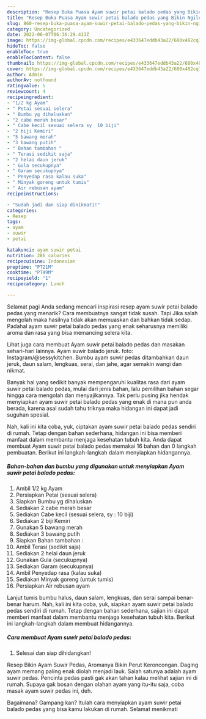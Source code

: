 ```yaml
---
description: "Resep Buka Puasa Ayam suwir petai balado pedas yang Bikin Ngiler"
title: "Resep Buka Puasa Ayam suwir petai balado pedas yang Bikin Ngiler"
slug: 860-resep-buka-puasa-ayam-suwir-petai-balado-pedas-yang-bikin-ngiler
category: Uncategorized
date: 2022-06-07T06:36:29.413Z
image: https://img-global.cpcdn.com/recipes/e433647eddb43a22/680x482cq70/ayam-suwir-petai-balado-pedas-foto-resep-utama.jpg
hideToc: false
enableToc: true
enableTocContent: false
thumbnail: https://img-global.cpcdn.com/recipes/e433647eddb43a22/680x482cq70/ayam-suwir-petai-balado-pedas-foto-resep-utama.jpg
cover: https://img-global.cpcdn.com/recipes/e433647eddb43a22/680x482cq70/ayam-suwir-petai-balado-pedas-foto-resep-utama.jpg
author: Admin
authorAv: notfound
ratingvalue: 5
reviewcount: 4
recipeingredient:
- "1/2 kg Ayam"
- " Petai sesuai selera"
- " Bumbu yg dihaluskan"
- "2 cabe merah besar"
- " Cabe kecil sesuai selera sy  10 biji"
- "2 biji Kemiri"
- "5 bawang merah"
- "3 bawang putih"
- " Bahan tambahan "
- " Terasi sedikit saja"
- "2 helai daun jeruk"
- " Gula secukupnya"
- " Garam secukupnya"
- " Penyedap rasa kalau suka"
- " Minyak goreng untuk tumis"
- " Air rebusan ayam"
recipeinstructions:

- "Sudah jadi dan siap dinikmati!"
categories:
- Resep
tags:
- ayam
- suwir
- petai

katakunci: ayam suwir petai 
nutrition: 286 calories
recipecuisine: Indonesian
preptime: "PT21M"
cooktime: "PT49M"
recipeyield: "1"
recipecategory: Lunch

---
```



Selamat pagi Anda sedang mencari inspirasi resep ayam suwir petai balado pedas yang menarik? Cara membuatnya sangat tidak susah. Tapi Jika salah mengolah maka hasilnya tidak akan memuaskan dan bahkan tidak sedap. Padahal ayam suwir petai balado pedas yang enak seharusnya memiliki aroma dan rasa yang bisa memancing selera kita.


Lihat juga cara membuat Ayam suwir petai balado pedas dan masakan sehari-hari lainnya. Ayam suwir balado jeruk. foto: Instagram/@sessykitchen. Bumbu ayam suwir pedas ditambahkan daun jeruk, daun salam, lengkuas, serai, dan jahe, agar semakin wangi dan nikmat.

Banyak hal yang sedikit banyak mempengaruhi kualitas rasa dari ayam suwir petai balado pedas, mulai dari jenis bahan, lalu pemilihan bahan segar hingga cara mengolah dan menyajikannya. Tak perlu pusing jika hendak menyiapkan ayam suwir petai balado pedas yang enak di mana pun anda berada, karena asal sudah tahu triknya maka hidangan ini dapat jadi suguhan spesial.


Nah, kali ini kita coba, yuk, ciptakan ayam suwir petai balado pedas sendiri di rumah. Tetap dengan bahan sederhana, hidangan ini bisa memberi manfaat dalam membantu menjaga kesehatan tubuh kita. Anda dapat membuat Ayam suwir petai balado pedas memakai 16 bahan dan 0 langkah pembuatan. Berikut ini langkah-langkah dalam menyiapkan hidangannya.

<!--inarticleads1-->

##### Bahan-bahan dan bumbu yang digunakan untuk menyiapkan Ayam suwir petai balado pedas:

1. Ambil 1/2 kg Ayam
1. Persiapkan  Petai (sesuai selera)
1. Siapkan  Bumbu yg dihaluskan
1. Sediakan 2 cabe merah besar
1. Sediakan  Cabe kecil (sesuai selera, sy : 10 biji)
1. Sediakan 2 biji Kemiri
1. Gunakan 5 bawang merah
1. Sediakan 3 bawang putih
1. Siapkan  Bahan tambahan :
1. Ambil  Terasi (sedikit saja)
1. Sediakan 2 helai daun jeruk
1. Gunakan  Gula (secukupnya)
1. Sediakan  Garam (secukupnya)
1. Ambil  Penyedap rasa (kalau suka)
1. Sediakan  Minyak goreng (untuk tumis)
1. Persiapkan  Air rebusan ayam


Lanjut tumis bumbu halus, daun salam, lengkuas, dan serai sampai benar-benar harum. Nah, kali ini kita coba, yuk, siapkan ayam suwir petai balado pedas sendiri di rumah. Tetap dengan bahan sederhana, sajian ini dapat memberi manfaat dalam membantu menjaga kesehatan tubuh kita. Berikut ini langkah-langkah dalam membuat hidangannya. 

<!--inarticleads2-->

##### Cara membuat Ayam suwir petai balado pedas:


1. Selesai dan siap dihidangkan!

Resep Bikin Ayam Suwir Pedas, Aromanya Bikin Perut Keroncongan. Daging ayam memang paling enak diolah menjadi lauk. Salah satunya adalah ayam suwir pedas. Pencinta pedas pasti gak akan tahan kalau melihat sajian ini di rumah. Supaya gak bosan dengan olahan ayam yang itu-itu saja, coba masak ayam suwir pedas ini, deh. 

Bagaimana? Gampang kan? Itulah cara menyiapkan ayam suwir petai balado pedas yang bisa kamu lakukan di rumah. Selamat menikmati
